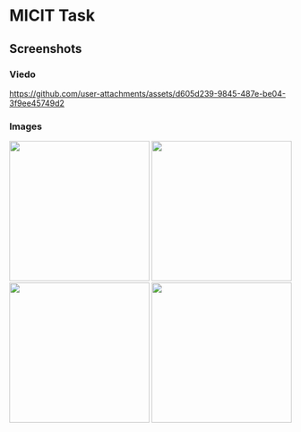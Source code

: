 # MICIT Task

## Screenshots

### Viedo
https://github.com/user-attachments/assets/d605d239-9845-487e-be04-3f9ee45749d2

### Images
<p>
    <img src="https://github.com/user-attachments/assets/5045524d-b214-42f5-9bc1-ca42bb5b91aa" width="250" />
    <img src="https://github.com/user-attachments/assets/46fb3ac0-119b-41f4-88a5-3943c4c634d1" width="250" />
    <img src="https://github.com/user-attachments/assets/90bc497b-4fbd-4844-9d95-a28a79c3c495" width="250" />
    <img src="https://github.com/user-attachments/assets/37f4b70d-0754-4ab4-90fb-02b35de22e9b" width="250" />
</p>
